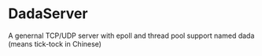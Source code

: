 DadaServer
==========

A genernal TCP/UDP server with epoll and thread pool support named dada (means tick-tock in Chinese)
